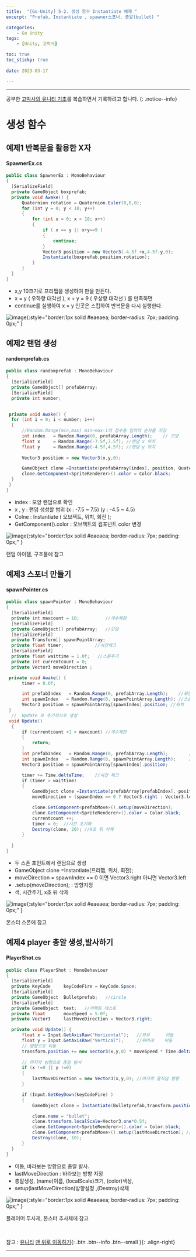 ```yaml
---
title:  "[Go-Unity] 5-2. 생성 함수 Instantiate 예제 "
excerpt: "Prefab, Instantiate , spawner스포너, 총알(bullet) "

categories:
    - Go Unity
tags:
    - [Unity, 고박사]

toc: true
toc_sticky: true
 
date: 2023-03-17

---
```

- - -

공부한 [고박사의 유니티 기초](https://www.inflearn.com/course/%EA%B3%A0%EB%B0%95%EC%82%AC-%EC%9C%A0%EB%8B%88%ED%8B%B0-%EA%B8%B0%EC%B4%88/dashboard)를 복습하면서 기록하려고 합니다. 
{: .notice--info}

# 생성 함수

## 예제1  반복문을 활용한 X자 

####    SpawnerEx.cs
<div class="notice--primary" markdown="1">

  ```c#
public class SpawnerEx : MonoBehaviour
{
    [SerializeField]
    private GameObject boxprefab;
    private void Awake() {
        Quaternion rotation = Quaternion.Euler(0,0,0);
        for (int y = 0; y < 10; y++)
        {
            for (int x = 0; x < 10; x++)
            {
                if ( x == y || x+y==9 )
                {
                    continue;
                }
                Vector3 position = new Vector3(-4.5f +x,4.5f-y,0);
                Instantiate(boxprefab,position,rotation);
            }
        }
    }
}
  ```

-   x,y 10크기로 프리팹을 생성하여 판을 만든다.
-   x = y ( 우하향 대각선 ), x + y = 9 ( 우상향 대각선 ) 를 만족하면
-   continue를 실행하여 x = y 인곳은 스킵하여 반복문을 다시 실행한다.

</div>


![image](https://user-images.githubusercontent.com/96651722/225917608-dd8d995a-7c13-4cc4-a54b-4364b8d5448f.png){:style="border:1px solid #eaeaea; border-radius: 7px; padding: 0px;" }  



## 예제2  랜덤 생성

####    randomprefab.cs

<div class="notice--primary" markdown="1">

  ```c#
public class randomprefab : MonoBehaviour
{
    [SerializeField]
    private GameObject[] prefabArray;
    [SerializeField]
    private int number;
    

   private void Awake() {
    for (int i = 0; i < number; i++)
    {
        //Random.Range(min,max) min~max-1의 정수중 임의의 순자를 저장
        int index   = Random.Range(0, prefabArray.Length);    // 모양
        float x     = Random.Range(-7.5f,7.5f); //랜덤 x 위치
        float y     = Random.Range(-4.5f,4.5f); //랜덤 y 위치
        
        Vector3 position = new Vector3(x,y,0);

        GameObject clone =Instantiate(prefabArray[index], position, Quaternion.identity);
        clone.GetComponent<SpriteRenderer>().color = Color.black;
    }   
   }
}
  ```

-   index : 모양 랜덤으로 확인
-   x , y : 랜덤 생성할 범위  (x : -7.5 ~ 7.5) (y : -4.5 ~ 4.5)
-   Colne : Instantiate ( 오브젝트, 위치, 회전 );
-   GetComponent<SpriteRenderer>().color : 오브젝트의 컴포넌트 color 변경

</div>



![image](https://user-images.githubusercontent.com/96651722/225918623-2e7695f4-2426-4d67-984d-6be7a22c5957.png){:style="border:1px solid #eaeaea; border-radius: 7px; padding: 0px;" }    

랜덤 아이템, 구조물에 참고

## 예제3 스포너 만들기

####    spawnPointer.cs

<div class="notice--primary" markdown="1">

  ```c#
public class spawnPointer : MonoBehaviour
{
    [SerializeField]
    private int maxcount = 10;          //개수제한
    [SerializeField]
    private GameObject[] prefabArray;   //모양
    [SerializeField]
    private Transform[] spawnPointArray;
    private float timer;            //시간체크
    [SerializeField]
    private float waittime = 1.0f;   //스폰주기
    private int currentcount = 0;
    private Vector3 moveDirection ;

   private void Awake() {
        timer = 0.0f;

        int prefabIndex   = Random.Range(0, prefabArray.Length);    //모양
        int spawnIndex   = Random.Range(0, spawnPointArray.Length); //스폰위치
        Vector3 position = spawnPointArray[spawnIndex].position; //위치   
   }
    //  Update 로 주기적으로 생성
   void Update()
    {
        if (currentcount +1 > maxcount) //개수제한
        {
            return;
        }
        int prefabIndex   = Random.Range(0, prefabArray.Length);        //모양
        int spawnIndex   = Random.Range(0, spawnPointArray.Length);     //스폰위치
        Vector3 position = spawnPointArray[spawnIndex].position; 

        timer += Time.deltaTime;    //시간 체크
        if (timer > waittime)
        {
            GameObject clone =Instantiate(prefabArray[prefabIndex], position, Quaternion.identity);
            moveDirection = (spawnIndex == 0 ? Vector3.right : Vector3.left);

            clone.GetComponent<prefabMove>().setup(moveDirection);
            clone.GetComponent<SpriteRenderer>().color = Color.black;
            currentcount ++;
            timer = 0;  //시간 초기화
            Destroy(clone, 20); //X초 뒤 삭제
        }
        
    }
}
  ```

-   두 스폰 포인트에서 랜덤으로 생성
-   GameObject clone =Instantiate(프리팹, 위치, 회전);
-   moveDirection = spawnIndex == 0 이면 Vector3.right 아니면 Vector3.left
-   .setup(moveDirection); : 방향지정
-   색, 시간주기, x초 뒤 삭제

</div>

![image](https://user-images.githubusercontent.com/96651722/225920843-13d7d21a-2b26-4506-8bef-e1f983b27461.png){:style="border:1px solid #eaeaea; border-radius: 7px; padding: 0px;" }  

몬스터 스폰에 참고

## 예제4 player 총알 생성,발사하기

####    PlayerShot.cs

<div class="notice--primary" markdown="1">

  ```c#
public class PlayerShot : MonoBehaviour
{
    [SerializeField]
    private KeyCode     keyCodeFire = KeyCode.Space;
    [SerializeField]
    private GameObject  Bulletprefab;   //circle
    [SerializeField]
    private GameObject  test;   //이펙트 테스트
    private float       moveSpeed = 5.0f;
    private Vector3     lastMoveDirection = Vector3.right;

    private void Update() {
        float x = Input.GetAxisRaw("Horizontal");   //좌우      이동
        float y = Input.GetAxisRaw("Vertical");     //위아래    이동       
        // 방향으로 이동
        transform.position += new Vector3(x,y,0) * moveSpeed * Time.deltaTime;
        
        // 마지막 방향으로 총알 발사
        if (x !=0 || y !=0)
        {
            lastMoveDirection = new Vector3(x,y,0); //마지막 움직임 방향
        }

        if (Input.GetKeyDown(keyCodeFire) )
        {
            GameObject clone = Instantiate(Bulletprefab,transform.position,Quaternion.identity);

            clone.name = "bullet";
            clone.transform.localScale=Vector3.one*0.5f;
            clone.GetComponent<SpriteRenderer>().color = Color.black;
            clone.GetComponent<prefabMove>().setup(lastMoveDirection); // bullet 방향 설정
            Destroy(clone, 10);
        }
    }
}

  ```

-   이동, 바라보는 방향으로 총알 발사.
-   lastMoveDirection : 바라보는 방향 지정
-   총알생성, (name)이름, (localScale)크기, (color)색상, 
-   setup(lastMoveDirection)방향설정 ,(Destroy)삭제

</div> 

![image](https://user-images.githubusercontent.com/96651722/225923090-6ed01d7b-0923-4018-99b4-fe9375b102c1.png){:style="border:1px solid #eaeaea; border-radius: 7px; padding: 0px;" }  

플레이어 투사제, 몬스터 추사체에 참고

<br>

참고 : [유니티](https://docs.unity3d.com/kr/)
[맨 위로 이동하기](#){: .btn .btn--info .btn--small }{: .align-right}
<br>
- - -
